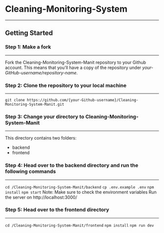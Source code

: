 # Cleaning-Monitoring-System
---
## Getting Started
### Step 1: Make a fork
--- 
Fork the Cleaning-Monitoring-System-Manit repository to your Github account. This means that you'll have a copy of the repository under _your-GitHub-username/repository-name_.
### Step 2: Clone the repository to your local machine
---
`git clone https://github.com/{your-Github-username}/Cleaning-Monitoring-System-Manit.git`
### Step 3: Change your directory to Cleaning-Monitoring-System-Manit
---
This directory contains two folders:
- backend
- frontend
### Step 4: Head over to the backend directory and run the following commands
---
`cd /Cleaning-Monitoring-System-Manit/backend`
`cp .env.example .env`
`npm install`
`npm start`
Note: Make sure to check the environment variables
Run the server on http://localhost:3000/
### Step 5: Head over to the frontend directory
---
`cd /Cleaning-Monitoring-System-Manit/frontend`
`npm install`
`npm run dev`

